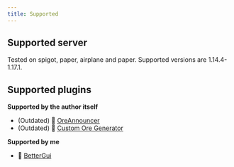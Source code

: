 ```yaml
---
title: Supported
---
```


## Supported server

Tested on spigot, paper, airplane and paper. Supported versions are 1.14.4-1.17.1.

## Supported plugins

__Supported by the author itself__
* (Outdated) 📢 [OreAnnouncer](https://alessiodp.com/docs/oreannouncer/editblock#custom)
* (Outdated) 🚀 [Custom Ore Generator](https://github.com/DerFrZocker/Custom-Ore-Generator/wiki/ItemMods)

__Supported by me__
* 📌 [BetterGui](better-gui.md)
